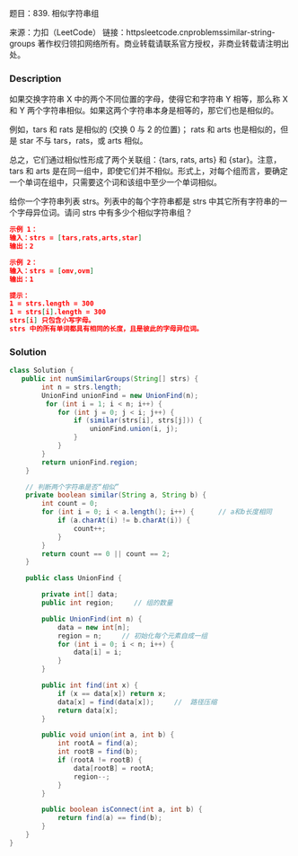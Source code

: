 题目：839. 相似字符串组

来源：力扣（LeetCode）
链接：httpsleetcode.cnproblemssimilar-string-groups
著作权归领扣网络所有。商业转载请联系官方授权，非商业转载请注明出处。

### Description

如果交换字符串 X 中的两个不同位置的字母，使得它和字符串 Y 相等，那么称 X 和 Y 两个字符串相似。如果这两个字符串本身是相等的，那它们也是相似的。

例如，tars 和 rats 是相似的 (交换 0 与 2 的位置)； rats 和 arts 也是相似的，但是 star 不与 tars，rats，或 arts 相似。

总之，它们通过相似性形成了两个关联组：{tars, rats, arts} 和 {star}。注意，tars 和 arts 是在同一组中，即使它们并不相似。形式上，对每个组而言，要确定一个单词在组中，只需要这个词和该组中至少一个单词相似。

给你一个字符串列表 strs。列表中的每个字符串都是 strs 中其它所有字符串的一个字母异位词。请问 strs 中有多少个相似字符串组？

 ```json
示例 1：
输入：strs = [tars,rats,arts,star]
输出：2

示例 2：
输入：strs = [omv,ovm]
输出：1

提示：
1 = strs.length = 300
1 = strs[i].length = 300
strs[i] 只包含小写字母。
strs 中的所有单词都具有相同的长度，且是彼此的字母异位词。
 ```

### Solution
```java
class Solution {
   public int numSimilarGroups(String[] strs) {
        int n = strs.length;
        UnionFind unionFind = new UnionFind(n);
         for (int i = 1; i < n; i++) {
            for (int j = 0; j < i; j++) {
                if (similar(strs[i], strs[j])) {
                    unionFind.union(i, j);
                }
            }
        }
        return unionFind.region;
    }

    // 判断两个字符串是否“相似”
    private boolean similar(String a, String b) {
        int count = 0;
        for (int i = 0; i < a.length(); i++) {      // a和b长度相同
            if (a.charAt(i) != b.charAt(i)) {
                count++;
            }
        }
        return count == 0 || count == 2;
    }

    public class UnionFind {

        private int[] data;
        public int region;     // 组的数量

        public UnionFind(int n) {
            data = new int[n];
            region = n;     // 初始化每个元素自成一组
            for (int i = 0; i < n; i++) {
                data[i] = i;
            }
        }

        public int find(int x) {
            if (x == data[x]) return x;
            data[x] = find(data[x]);     //  路径压缩
            return data[x];
        }

        public void union(int a, int b) {
            int rootA = find(a);
            int rootB = find(b);
            if (rootA != rootB) {
                data[rootB] = rootA;
                region--;
            }
        }

        public boolean isConnect(int a, int b) {
            return find(a) == find(b);
        }
    }
}
```

